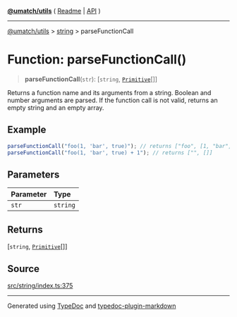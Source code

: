 [**@umatch/utils**](../../README.md) ( [Readme](../../README.md) \| [API](../../API.md) )

---

[@umatch/utils](../../API.md) > [string](../README.md) > parseFunctionCall

# Function: parseFunctionCall()

> **parseFunctionCall**(`str`): [`string`, [`Primitive`](../../index/type-aliases/type-alias.Primitive.md)[]]

Returns a function name and its arguments from a string. Boolean
and number arguments are parsed. If the function call is not
valid, returns an empty string and an empty array.

## Example

```ts
parseFunctionCall("foo(1, 'bar', true)"); // returns ["foo", [1, "bar", true]]
parseFunctionCall("foo(1, 'bar', true) + 1"); // returns ["", []]
```

## Parameters

| Parameter | Type     |
| :-------- | :------- |
| `str`     | `string` |

## Returns

[`string`, [`Primitive`](../../index/type-aliases/type-alias.Primitive.md)[]]

## Source

[src/string/index.ts:375](https://github.com/umatch-oficial/utils/blob/618b1ef/src/string/index.ts#L375)

---

Generated using [TypeDoc](https://typedoc.org/) and [typedoc-plugin-markdown](https://www.npmjs.com/package/typedoc-plugin-markdown)
